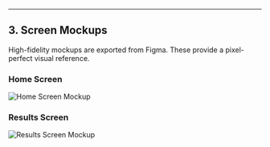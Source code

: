 
---
## 3. Screen Mockups

High-fidelity mockups are exported from Figma. These provide a pixel-perfect visual reference.

### Home Screen
![Home Screen Mockup](../03-mockups.out/mockups/HomeScreen.svg)

### Results Screen
![Results Screen Mockup](../03-mockups.out/mockups/ResultsScreen.svg)
